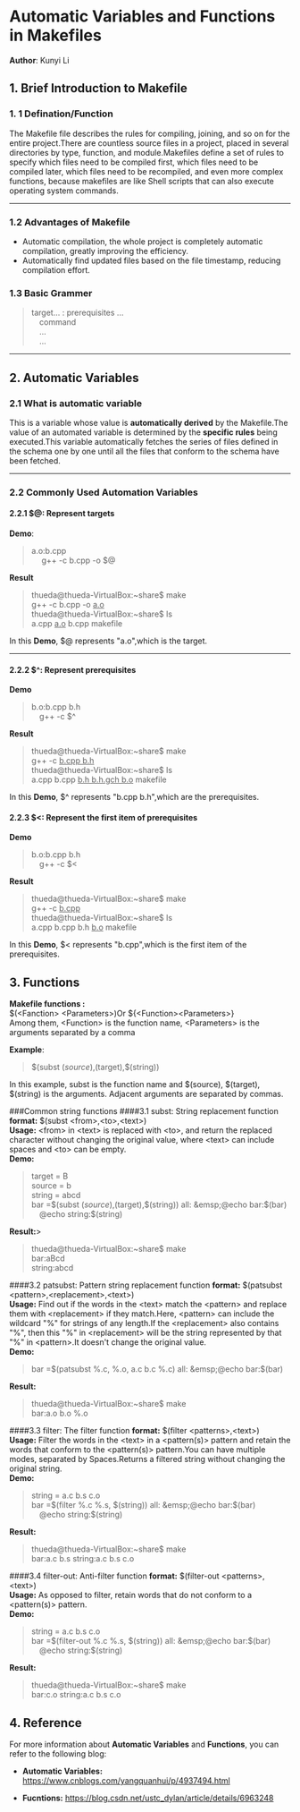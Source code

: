 # Automatic Variables and Functions in Makefiles
**Author**:  Kunyi Li



## 1. Brief Introduction to Makefile


### 1. 1  Defination/Function

The Makefile file describes the rules for compiling, joining, and so on for the entire project.There are countless source files in a project, placed in several directories by type, function, and module.Makefiles define a set of rules to specify which files need to be compiled first, which files need to be compiled later, which files need to be recompiled, and even more complex functions, because makefiles are like Shell scripts that can also execute operating system commands. 

-----

### 1.2  Advantages of Makefile


+ Automatic compilation, the whole project is completely automatic compilation, greatly improving the efficiency.
+ Automatically find updated files based on the file timestamp, reducing compilation effort.

### 1.3 Basic Grammer
>target... : prerequisites ...          
>&emsp;command  
>&emsp;...  
>&emsp;...

-----


## 2. Automatic Variables  
  
  
  
### 2.1  What is automatic variable

This is a variable whose value is **automatically derived** by the Makefile.The value of an automated variable is determined by the **specific rules** being executed.This variable automatically fetches the series of files defined in the schema one by one until all the files that conform to the schema have been fetched. 

---

### 2.2  Commonly Used Automation Variables

#### 2.2.1 $@: Represent targets
**Demo**:
>a.o:b.cpp  
>&emsp; g++ -c b.cpp -o $@

**Result**
>thueda@thueda-VirtualBox:~share$ make  
>g++ -c b.cpp -o <u>a.o</u>  
>thueda@thueda-VirtualBox:~share$ ls  
>a.cpp <u>a.o</u> b.cpp makefile

In this **Demo**, $@ represents "a.o",which is the target.

-----

#### 2.2.2 $^: Represent prerequisites

**Demo**
>b.o:b.cpp b.h  
>&emsp;g++ -c $^

**Result**
>thueda@thueda-VirtualBox:~share$ make  
>g++ -c <u>b.cpp b.h</u>   
>thueda@thueda-VirtualBox:~share$ ls  
>a.cpp b.cpp <u>b.h b.h.gch b.o</u> makefile

In this **Demo**, $^ represents "b.cpp b.h",which are the prerequisites.

#### 2.2.3 $<: Represent the first item of prerequisites

**Demo**
>b.o:b.cpp b.h  
>&emsp;g++ -c $<

**Result**
>thueda@thueda-VirtualBox:~share$ make  
>g++ -c <u>b.cpp</u>  
>thueda@thueda-VirtualBox:~share$ ls  
>a.cpp b.cpp b.h <u>b.o</u> makefile

In this **Demo**, $< represents "b.cpp",which is the first item of the prerequisites.
## 3. Functions

**Makefile functions :**  
$(<Fanction\> <Parameters\>)Or ${<Function\><Parameters\>}  
Among them, <Function\> is the function name, <Parameters\> is the arguments separated by a comma

**Example**:
>$(subst $(source),$(target),$(string))

In this example, subst is the function name and $(source), $(target), $(string) is the arguments.
Adjacent arguments are separated by commas.

###Common string functions
####3.1 subst: String replacement function
**format:** $(subst <from\>,<to\>,<text\>)  
**Usage:** <from\> in <text\> is replaced with <to\>, and return the replaced character without changing the original value, where <text\> can include spaces and <to\> can be empty.  
**Demo:**
>target = B  
>source = b  
>string  = abcd  
>bar =$(subst $(source),$(target),$(string))  
>all:   
>&emsp;@echo bar:$(bar)   
>&emsp;@echo string:$(string)  

**Result:**>  
>thueda@thueda-VirtualBox:~share$ make  
>bar:aBcd  
>string:abcd

####3.2 patsubst: Pattern string replacement function
**format:** $(patsubst <pattern\>,<replacement\>,<text\>)  
**Usage:** Find out if the words in the <text\> match the <pattern\> and replace them with <replacement\> if they match.Here, <pattern\> can include the wildcard "%" for strings of any length.If the <replacement\> also contains "%", then this "%" in <replacement\> will be the string represented by that "%" in <pattern\>.It doesn't change the original value.  
**Demo:** 
>bar =$(patsubst %.c, %.o, a.c b.c %.c)  
>all:   
>&emsp;@echo bar:$(bar)     

**Result:**
>thueda@thueda-VirtualBox:~share$ make  
>bar:a.o b.o %.o

####3.3 filter: The filter function
**format:**  $(filter <patterns\>,<text\>)  
**Usage:** Filter the words in the <text\> in a <pattern(s)\> pattern and retain the words that conform to the <pattern(s)\> pattern.You can have multiple modes, separated by Spaces.Returns a filtered string without changing the original string.  
**Demo:** 
>string = a.c b.s c.o  
>bar =$(filter %.c %.s, $(string))  
>all:   
>&emsp;@echo bar:$(bar)   
>&emsp;@echo string:$(string)  

**Result:**
>thueda@thueda-VirtualBox:~share$ make  
>bar:a.c b.s
>string:a.c b.s c.o

####3.4 filter-out: Anti-filter function
**format:**  $(filter-out <patterns\>,<text\>)  
**Usage:** As opposed to filter, retain words that do not conform to a <pattern(s)\> pattern.   
**Demo:** 
>string = a.c b.s c.o  
>bar =$(filter-out %.c %.s, $(string))  
>all:   
>&emsp;@echo bar:$(bar)   
>&emsp;@echo string:$(string)  

**Result:**
>thueda@thueda-VirtualBox:~share$ make  
>bar:c.o
>string:a.c b.s c.o


## 4. Reference

For more information about **Automatic Variables** and **Functions**, you can refer to the following blog:  

+ **Automatic Variables:** https://www.cnblogs.com/yangquanhui/p/4937494.html

+ **Fucntions:** https://blog.csdn.net/ustc_dylan/article/details/6963248